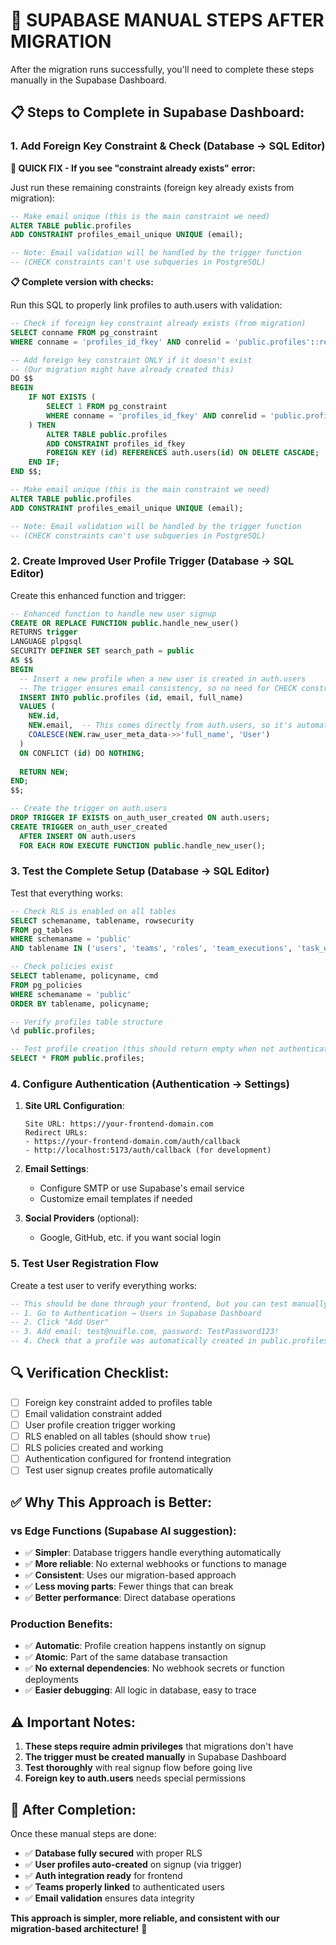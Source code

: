 # 🔧 **SUPABASE MANUAL STEPS AFTER MIGRATION**

After the migration runs successfully, you'll need to complete these steps manually in the Supabase Dashboard.

## **📋 Steps to Complete in Supabase Dashboard:**

### **1. Add Foreign Key Constraint & Check (Database → SQL Editor)**

**🚨 QUICK FIX - If you see "constraint already exists" error:**

Just run these remaining constraints (foreign key already exists from migration):

```sql
-- Make email unique (this is the main constraint we need)
ALTER TABLE public.profiles 
ADD CONSTRAINT profiles_email_unique UNIQUE (email);

-- Note: Email validation will be handled by the trigger function
-- (CHECK constraints can't use subqueries in PostgreSQL)
```

**📋 Complete version with checks:**

Run this SQL to properly link profiles to auth.users with validation:

```sql
-- Check if foreign key constraint already exists (from migration)
SELECT conname FROM pg_constraint 
WHERE conname = 'profiles_id_fkey' AND conrelid = 'public.profiles'::regclass;

-- Add foreign key constraint ONLY if it doesn't exist
-- (Our migration might have already created this)
DO $$
BEGIN
    IF NOT EXISTS (
        SELECT 1 FROM pg_constraint 
        WHERE conname = 'profiles_id_fkey' AND conrelid = 'public.profiles'::regclass
    ) THEN
        ALTER TABLE public.profiles 
        ADD CONSTRAINT profiles_id_fkey 
        FOREIGN KEY (id) REFERENCES auth.users(id) ON DELETE CASCADE;
    END IF;
END $$;

-- Make email unique (this is the main constraint we need)
ALTER TABLE public.profiles 
ADD CONSTRAINT profiles_email_unique UNIQUE (email);

-- Note: Email validation will be handled by the trigger function
-- (CHECK constraints can't use subqueries in PostgreSQL)
```

### **2. Create Improved User Profile Trigger (Database → SQL Editor)**

Create this enhanced function and trigger:

```sql
-- Enhanced function to handle new user signup
CREATE OR REPLACE FUNCTION public.handle_new_user()
RETURNS trigger
LANGUAGE plpgsql
SECURITY DEFINER SET search_path = public
AS $$
BEGIN
  -- Insert a new profile when a new user is created in auth.users
  -- The trigger ensures email consistency, so no need for CHECK constraint
  INSERT INTO public.profiles (id, email, full_name)
  VALUES (
    NEW.id, 
    NEW.email,  -- This comes directly from auth.users, so it's automatically consistent
    COALESCE(NEW.raw_user_meta_data->>'full_name', 'User')
  )
  ON CONFLICT (id) DO NOTHING;
  
  RETURN NEW;
END;
$$;

-- Create the trigger on auth.users
DROP TRIGGER IF EXISTS on_auth_user_created ON auth.users;
CREATE TRIGGER on_auth_user_created
  AFTER INSERT ON auth.users
  FOR EACH ROW EXECUTE FUNCTION public.handle_new_user();
```

### **3. Test the Complete Setup (Database → SQL Editor)**

Test that everything works:

```sql
-- Check RLS is enabled on all tables
SELECT schemaname, tablename, rowsecurity 
FROM pg_tables 
WHERE schemaname = 'public' 
AND tablename IN ('users', 'teams', 'roles', 'team_executions', 'task_executions', 'profiles');

-- Check policies exist
SELECT tablename, policyname, cmd 
FROM pg_policies 
WHERE schemaname = 'public'
ORDER BY tablename, policyname;

-- Verify profiles table structure
\d public.profiles;

-- Test profile creation (this should return empty when not authenticated)
SELECT * FROM public.profiles;
```

### **4. Configure Authentication (Authentication → Settings)**

1. **Site URL Configuration**:
   ```
   Site URL: https://your-frontend-domain.com
   Redirect URLs: 
   - https://your-frontend-domain.com/auth/callback
   - http://localhost:5173/auth/callback (for development)
   ```

2. **Email Settings**:
   - Configure SMTP or use Supabase's email service
   - Customize email templates if needed

3. **Social Providers** (optional):
   - Google, GitHub, etc. if you want social login

### **5. Test User Registration Flow**

Create a test user to verify everything works:

```sql
-- This should be done through your frontend, but you can test manually:
-- 1. Go to Authentication → Users in Supabase Dashboard
-- 2. Click "Add User" 
-- 3. Add email: test@nuiflo.com, password: TestPassword123!
-- 4. Check that a profile was automatically created in public.profiles
```

## **🔍 Verification Checklist:**

- [ ] Foreign key constraint added to profiles table
- [ ] Email validation constraint added
- [ ] User profile creation trigger working
- [ ] RLS enabled on all tables (should show `true`)
- [ ] RLS policies created and working
- [ ] Authentication configured for frontend integration
- [ ] Test user signup creates profile automatically

## **✅ Why This Approach is Better:**

### **vs Edge Functions (Supabase AI suggestion):**
- ✅ **Simpler**: Database triggers handle everything automatically
- ✅ **More reliable**: No external webhooks or functions to manage
- ✅ **Consistent**: Uses our migration-based approach
- ✅ **Less moving parts**: Fewer things that can break
- ✅ **Better performance**: Direct database operations

### **Production Benefits:**
- ✅ **Automatic**: Profile creation happens instantly on signup
- ✅ **Atomic**: Part of the same database transaction
- ✅ **No external dependencies**: No webhook secrets or function deployments
- ✅ **Easier debugging**: All logic in database, easy to trace

## **⚠️ Important Notes:**

1. **These steps require admin privileges** that migrations don't have
2. **The trigger must be created manually** in Supabase Dashboard
3. **Test thoroughly** with real signup flow before going live
4. **Foreign key to auth.users** needs special permissions

## **🎯 After Completion:**

Once these manual steps are done:
- ✅ **Database fully secured** with proper RLS
- ✅ **User profiles auto-created** on signup (via trigger)
- ✅ **Auth integration ready** for frontend
- ✅ **Teams properly linked** to authenticated users
- ✅ **Email validation** ensures data integrity

**This approach is simpler, more reliable, and consistent with our migration-based architecture!** 🔐 